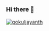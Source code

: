 ### Hi there 👋


<a href="https://www.linkedin.com/in/gokulgr7/" target="blank"><img align = center src="https://cdn.jsdelivr.net/npm/simple-icons@3.0.1/icons/linkedin.svg" alt ="gokuljayanth">
</a>
